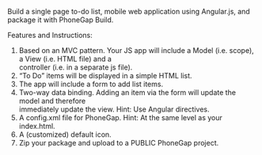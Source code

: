 Build	a	single page to-do	list,	mobile	web	application	using	Angular.js,	and	package	it	with	PhoneGap Build.	

Features	and	Instructions:	

1.	Based	on	an	MVC	pattern.	Your	JS	app	will	include	a	Model	(i.e.	scope),	a	View	(i.e.	HTML	file)	and	a	
controller	(i.e.	in	a	separate	js	file).	
2.	“To	Do”	items	will	be	displayed	in	a	simple	HTML	list.	
3.	The	app	will	include	a	form	to	add	list	items.	
4.	Two-way	data	binding.	Adding	an	item	via	the	form	will	update	the	model	and	therefore	
immediately	update	the	view.	Hint:	Use	Angular	directives.	
5.	A	config.xml	file	for	PhoneGap.	Hint:	At	the	same	level	as	your	index.html.	
6.	A	(customized)	default	icon.	
7.	Zip	your	package	and	upload	to	a	PUBLIC	PhoneGap	project.
